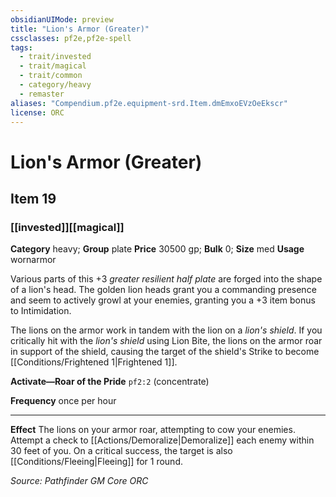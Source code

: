 ```yaml
---
obsidianUIMode: preview
title: "Lion's Armor (Greater)"
cssclasses: pf2e,pf2e-spell
tags:
  - trait/invested
  - trait/magical
  - trait/common
  - category/heavy
  - remaster
aliases: "Compendium.pf2e.equipment-srd.Item.dmEmxoEVzOeEkscr"
license: ORC
---
```

# Lion's Armor (Greater)
## Item 19
### [[invested]][[magical]]

**Category** heavy; **Group** plate
**Price** 30500 gp; 
**Bulk** 0; **Size** med
**Usage** wornarmor

Various parts of this +3 _greater resilient half plate_ are forged into the shape of a lion's head. The golden lion heads grant you a commanding presence and seem to actively growl at your enemies, granting you a +3 item bonus to Intimidation.

The lions on the armor work in tandem with the lion on a _lion's shield_. If you critically hit with the _lion's shield_ using Lion Bite, the lions on the armor roar in support of the shield, causing the target of the shield's Strike to become [[Conditions/Frightened 1|Frightened 1]].

**Activate—Roar of the Pride** `pf2:2` (concentrate)

**Frequency** once per hour

* * *

**Effect** The lions on your armor roar, attempting to cow your enemies. Attempt a check to [[Actions/Demoralize|Demoralize]] each enemy within 30 feet of you. On a critical success, the target is also [[Conditions/Fleeing|Fleeing]] for 1 round.

*Source: Pathfinder GM Core*
*ORC*